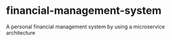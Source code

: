 # financial-management-system
A personal financial management system by using a microservice architecture
